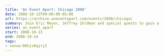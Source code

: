 ```yaml
---
title: 'An Event Apart: Chicago 2008'
date: 2008-10-13T09:00:00-05:00
url: https://archive.aneventapart.com/events/2008/chicago/
summary: Join Eric Meyer, Jeffrey Zeldman and special guests to gain a deeper understanding of web standards and emerging best practices. Be inspired by fresh ideas and new directions. Join the greatest minds and hottest talents in web design today.
series: an_event_apart
start: 2008-10-13
end: 2008-10-14
tags:
- venue:86hjv9qj+j3
---
```

